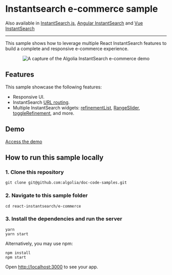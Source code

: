 # Instantsearch e-commerce sample

Also available in [InstantSearch.js](../../instantsearch-js/e-commerce/), [Angular InstantSearch](../../angular-instantsearch/e-commerce/) and [Vue InstantSearch](../../vue-instantsearch/e-commerce/)

---

This sample shows how to leverage multiple React InstantSearch features to build a complete and responsive e-commerce experience.

<p align="center"><img src="capture.png?raw=true" alt="A capture of the Algolia InstantSearch e-commerce demo" /></p>

## Features

This sample showcase the following features:

- Responsive UI.
- InstantSearch [URL routing](https://www.algolia.com/doc/guides/building-search-ui/going-further/routing-urls/react/).
- Multiple InstantSearch widgets: [refinementList](https://www.algolia.com/doc/api-reference/widgets/refinement-list/react/), [RangeSlider](https://www.algolia.com/doc/api-reference/widgets/range-slider/react/), [toggleRefinement](https://www.algolia.com/doc/api-reference/widgets/toggle-refinement/react/), and more.

## Demo

[Access the demo](https://codesandbox.io/s/github/algolia/doc-code-samples/tree/master/react-instantsearch/e-commerce)

## How to run this sample locally

### 1. Clone this repository

```
git clone git@github.com:algolia/doc-code-samples.git
```

### 2. Navigate to this sample folder

```
cd react-instantsearch/e-commerce
```

### 3. Install the dependencies and run the server

```
yarn
yarn start
```

Alternatively, you may use npm:

```
npm install
npm start
```

Open <http://localhost:3000> to see your app.
